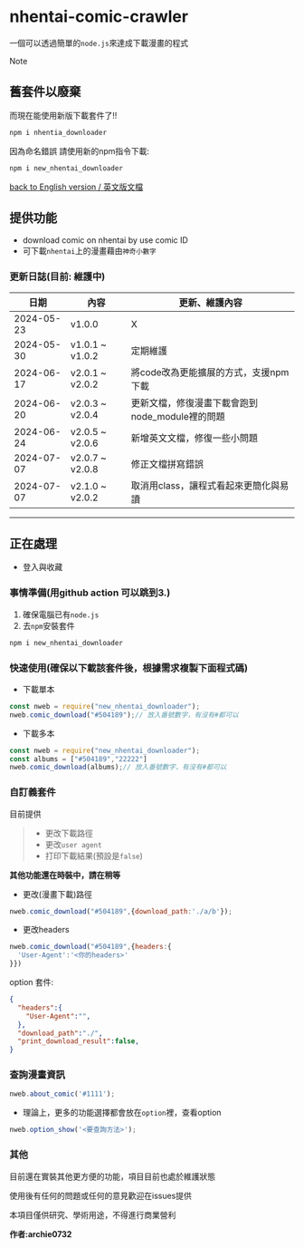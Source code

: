 # nhentai-comic-crawler

一個可以透過簡單的`node.js`來達成下載漫畫的程式

>[!Note]  
>
> ## 舊套件以廢棄
>
>而現在能使用新版下載套件了!!
>
> ```bash
>npm i nhentia_downloader
>```
>
>因為命名錯誤
>請使用新的npm指令下載:
>
> ```bash
> npm i new_nhentai_downloader
>```

[back to English version / 英文版文檔](./README.md)

## 提供功能

* download comic on nhentai by use comic ID
* 可下載`nhentai`上的漫畫藉由`神奇小數字`

### 更新日誌(目前: 維護中)

|日期|內容|更新、維護內容|
|----|-------|----|
|2024-05-23|v1.0.0|X|
|2024-05-30|v1.0.1 ~ v1.0.2|定期維護|
|2024-06-17|v2.0.1 ~ v2.0.2|將code改為更能擴展的方式，支援npm 下載|
|2024-06-20|v2.0.3 ~ v2.0.4|更新文檔，修復漫畫下載會跑到node_module裡的問題|
|2024-06-24|v2.0.5 ~ v2.0.6|新增英文文檔，修復一些小問題|
|2024-07-07|v2.0.7 ~ v2.0.8|修正文檔拼寫錯誤|
|2024-07-07|v2.1.0 ~ v2.0.2|取消用class，讓程式看起來更簡化與易讀|

***

## 正在處理

* 登入與收藏

### 事情準備(用github action 可以跳到3.)

1. 確保電腦已有`node.js`
2. 去`npm`安裝套件

```bash
npm i new_nhentai_downloader
```

### 快速使用(確保以下載該套件後，根據需求複製下面程式碼)

* 下載單本

```js
const nweb = require("new_nhentai_downloader");
nweb.comic_download("#504189");// 放入番號數字，有沒有#都可以

```
  
* 下載多本

```js
const nweb = require("new_nhentai_downloader");
const albums = ["#504189","22222"]
nweb.comic_download(albums);// 放入番號數字，有沒有#都可以
```

### 自訂義套件

目前提供

> * 更改下載路徑
> * 更改`user agent`
> * 打印下載結果(預設是`false`)

**其他功能還在時裝中，請在稍等**  

* 更改(漫畫下載)路徑

```js
nweb.comic_download("#504189",{download_path:'./a/b'});
```

* 更改headers  

```js
nweb.comic_download("#504189",{headers:{
  'User-Agent':'<你的headers>'
}})
```

option 套件:

```json
{
  "headers":{
    "User-Agent":"",
  },
  "download_path":"./",
  "print_download_result":false,
}

```

### 查詢漫畫資訊

```js
nweb.about_comic('#1111');
```

* 理論上，更多的功能選擇都會放在`option`裡，查看option

```js
nweb.option_show('<要查詢方法>');
```

### 其他

目前還在實裝其他更方便的功能，項目目前也處於維護狀態

使用後有任何的問題或任何的意見歡迎在issues提供

本項目僅供研究、學術用途，不得進行商業營利

**作者:archie0732**
